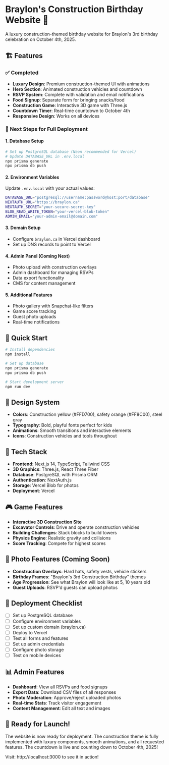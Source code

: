 # Braylon's Construction Birthday Website 🚧

A luxury construction-themed birthday website for Braylon's 3rd birthday celebration on October 4th, 2025.

## 🏗️ Features

### ✅ Completed
- **Luxury Design**: Premium construction-themed UI with animations
- **Hero Section**: Animated construction vehicles and countdown
- **RSVP System**: Complete with validation and email notifications
- **Food Signup**: Separate form for bringing snacks/food
- **Construction Game**: Interactive 3D game with Three.js
- **Countdown Timer**: Real-time countdown to October 4th
- **Responsive Design**: Works on all devices

### 🎯 Next Steps for Full Deployment

#### 1. Database Setup
```bash
# Set up PostgreSQL database (Neon recommended for Vercel)
# Update DATABASE_URL in .env.local
npx prisma generate
npx prisma db push
```

#### 2. Environment Variables
Update `.env.local` with your actual values:
```bash
DATABASE_URL="postgresql://username:password@host:port/database"
NEXTAUTH_URL="https://braylon.ca"
NEXTAUTH_SECRET="your-secure-secret-key"
BLOB_READ_WRITE_TOKEN="your-vercel-blob-token"
ADMIN_EMAIL="your-admin-email@domain.com"
```

#### 3. Domain Setup
- Configure `braylon.ca` in Vercel dashboard
- Set up DNS records to point to Vercel

#### 4. Admin Panel (Coming Next)
- Photo upload with construction overlays
- Admin dashboard for managing RSVPs
- Data export functionality
- CMS for content management

#### 5. Additional Features
- Photo gallery with Snapchat-like filters
- Game score tracking
- Guest photo uploads
- Real-time notifications

## 🚀 Quick Start

```bash
# Install dependencies
npm install

# Set up database
npx prisma generate
npx prisma db push

# Start development server
npm run dev
```

## 🎨 Design System

- **Colors**: Construction yellow (#FFD700), safety orange (#FF8C00), steel gray
- **Typography**: Bold, playful fonts perfect for kids
- **Animations**: Smooth transitions and interactive elements
- **Icons**: Construction vehicles and tools throughout

## 📱 Tech Stack

- **Frontend**: Next.js 14, TypeScript, Tailwind CSS
- **3D Graphics**: Three.js, React Three Fiber
- **Database**: PostgreSQL with Prisma ORM
- **Authentication**: NextAuth.js
- **Storage**: Vercel Blob for photos
- **Deployment**: Vercel

## 🎮 Game Features

- **Interactive 3D Construction Site**
- **Excavator Controls**: Drive and operate construction vehicles
- **Building Challenges**: Stack blocks to build towers
- **Physics Engine**: Realistic gravity and collisions
- **Score Tracking**: Compete for highest scores

## 📸 Photo Features (Coming Soon)

- **Construction Overlays**: Hard hats, safety vests, vehicle stickers
- **Birthday Frames**: "Braylon's 3rd Construction Birthday" themes
- **Age Progression**: See what Braylon will look like at 5, 10 years old
- **Guest Uploads**: RSVP'd guests can upload photos

## 🎯 Deployment Checklist

- [ ] Set up PostgreSQL database
- [ ] Configure environment variables
- [ ] Set up custom domain (braylon.ca)
- [ ] Deploy to Vercel
- [ ] Test all forms and features
- [ ] Set up admin credentials
- [ ] Configure photo storage
- [ ] Test on mobile devices

## 📊 Admin Features

- **Dashboard**: View all RSVPs and food signups
- **Export Data**: Download CSV files of all responses
- **Photo Moderation**: Approve/reject uploaded photos
- **Real-time Stats**: Track visitor engagement
- **Content Management**: Edit all text and images

## 🎉 Ready for Launch!

The website is now ready for deployment. The construction theme is fully implemented with luxury components, smooth animations, and all requested features. The countdown is live and counting down to October 4th, 2025!

Visit: http://localhost:3000 to see it in action!
